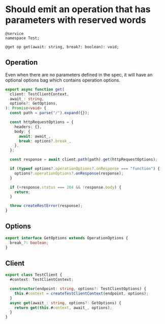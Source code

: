 # Should emit an operation that has parameters with reserved words

```tsp
@service
namespace Test;

@get op get(await: string, break?: boolean): void;
```

## Operation

Even when there are no parameters defined in the spec, it will have an optional options bag which contains operation options.

```ts src/api/testClientOperations.ts function get
export async function get(
  client: TestClientContext,
  await_: string,
  options?: GetOptions,
): Promise<void> {
  const path = parse("/").expand({});

  const httpRequestOptions = {
    headers: {},
    body: {
      await: await_,
      break: options?.break_,
    },
  };

  const response = await client.path(path).get(httpRequestOptions);

  if (typeof options?.operationOptions?.onResponse === "function") {
    options?.operationOptions?.onResponse(response);
  }

  if (+response.status === 204 && !response.body) {
    return;
  }

  throw createRestError(response);
}
```

## Options

```ts src/api/testClientOperations.ts interface GetOptions
export interface GetOptions extends OperationOptions {
  break_?: boolean;
}
```

## Client

```ts src/testClient.ts class TestClient
export class TestClient {
  #context: TestClientContext;

  constructor(endpoint: string, options?: TestClientOptions) {
    this.#context = createTestClientContext(endpoint, options);
  }
  async get(await_: string, options?: GetOptions) {
    return get(this.#context, await_, options);
  }
}
```
